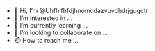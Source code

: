 - 👋 Hi, I’m @Uhfhifhfdjhnomcdazvuvdhdrjgugctr
- 👀 I’m interested in ...
- 🌱 I’m currently learning ...
- 💞️ I’m looking to collaborate on ...
- 📫 How to reach me ...

<!---
Uhfhifhfdjhnomcdazvuvdhdrjgugctr/Uhfhifhfdjhnomcdazvuvdhdrjgugctr is a ✨ special ✨ repository because its `README.md` (this file) appears on your GitHub profile.
You can click the Preview link to take a look at your changes.
--->
